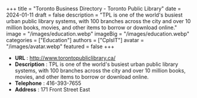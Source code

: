 +++
title = "Toronto Business Directory - Toronto Public Library"
date = 2024-01-11
draft = false
description = "TPL is one of the world's busiest urban public library systems, with 100 branches across the city and over 10 million books, movies, and other items to borrow or download online."
image = "/images/education.webp"
imageBig = "/images/education.webp"
categories = ["Education"]
authors = ["CplsIT"]
avatar = "/images/avatar.webp"
featured = false
+++


* **URL** :  http://www.torontopubliclibrary.ca/
* **Description** : TPL is one of the world's busiest urban public library systems, with 100 branches across the city and over 10 million books, movies, and other items to borrow or download online.
* **Telephone** : 416-393-7655
* **Address** : 171 Front Street East
